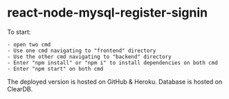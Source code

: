 # react-node-mysql-register-signin

To start:

    - open two cmd
    - Use one cmd navigating to "frontend" directory
    - Use the other cmd navigating to "backend" directory
    - Enter "npm install" or "npm i" to install dependencies on both cmd
    - Enter "npm start" on both cmd

The deployed version is hosted on GitHub & Heroku.
Database is hosted on ClearDB.

